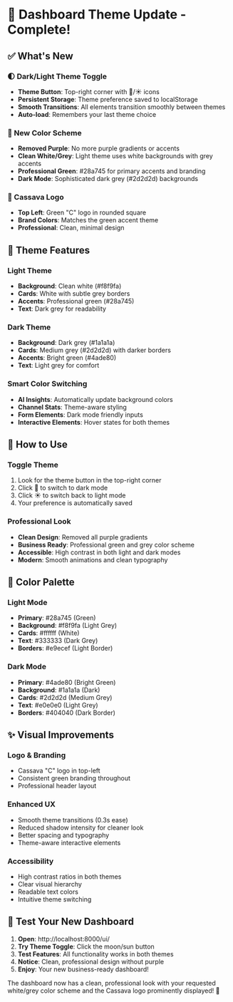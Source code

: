# 🎨 Dashboard Theme Update - Complete!

## ✅ What's New

### 🌓 Dark/Light Theme Toggle
- **Theme Button**: Top-right corner with 🌙/☀️ icons
- **Persistent Storage**: Theme preference saved to localStorage
- **Smooth Transitions**: All elements transition smoothly between themes
- **Auto-load**: Remembers your last theme choice

### 🎨 New Color Scheme
- **Removed Purple**: No more purple gradients or accents
- **Clean White/Grey**: Light theme uses white backgrounds with grey accents
- **Professional Green**: #28a745 for primary accents and branding
- **Dark Mode**: Sophisticated dark grey (#2d2d2d) backgrounds

### 🏢 Cassava Logo
- **Top Left**: Green "C" logo in rounded square
- **Brand Colors**: Matches the green accent theme
- **Professional**: Clean, minimal design

## 🎯 Theme Features

### Light Theme
- **Background**: Clean white (#f8f9fa)
- **Cards**: White with subtle grey borders
- **Accents**: Professional green (#28a745)
- **Text**: Dark grey for readability

### Dark Theme
- **Background**: Dark grey (#1a1a1a)
- **Cards**: Medium grey (#2d2d2d) with darker borders
- **Accents**: Bright green (#4ade80)
- **Text**: Light grey for comfort

### Smart Color Switching
- **AI Insights**: Automatically update background colors
- **Channel Stats**: Theme-aware styling
- **Form Elements**: Dark mode friendly inputs
- **Interactive Elements**: Hover states for both themes

## 🚀 How to Use

### Toggle Theme
1. Look for the theme button in the top-right corner
2. Click 🌙 to switch to dark mode
3. Click ☀️ to switch back to light mode
4. Your preference is automatically saved

### Professional Look
- **Clean Design**: Removed all purple gradients
- **Business Ready**: Professional green and grey color scheme
- **Accessible**: High contrast in both light and dark modes
- **Modern**: Smooth animations and clean typography

## 🎨 Color Palette

### Light Mode
- **Primary**: #28a745 (Green)
- **Background**: #f8f9fa (Light Grey)
- **Cards**: #ffffff (White)
- **Text**: #333333 (Dark Grey)
- **Borders**: #e9ecef (Light Border)

### Dark Mode
- **Primary**: #4ade80 (Bright Green)
- **Background**: #1a1a1a (Dark)
- **Cards**: #2d2d2d (Medium Grey)
- **Text**: #e0e0e0 (Light Grey)
- **Borders**: #404040 (Dark Border)

## ✨ Visual Improvements

### Logo & Branding
- Cassava "C" logo in top-left
- Consistent green branding throughout
- Professional header layout

### Enhanced UX
- Smooth theme transitions (0.3s ease)
- Reduced shadow intensity for cleaner look
- Better spacing and typography
- Theme-aware interactive elements

### Accessibility
- High contrast ratios in both themes
- Clear visual hierarchy
- Readable text colors
- Intuitive theme switching

## 🎯 Test Your New Dashboard

1. **Open**: http://localhost:8000/ui/
2. **Try Theme Toggle**: Click the moon/sun button
3. **Test Features**: All functionality works in both themes
4. **Notice**: Clean, professional design without purple
5. **Enjoy**: Your new business-ready dashboard!

The dashboard now has a clean, professional look with your requested white/grey color scheme and the Cassava logo prominently displayed! 🚀